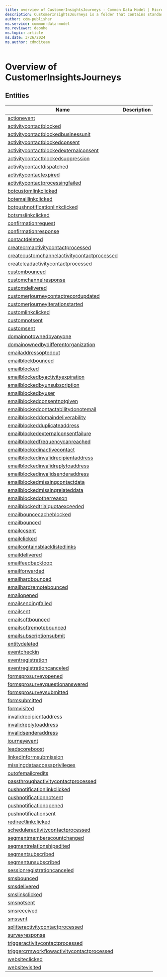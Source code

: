 ```yaml
---
title: overview of CustomerInsightsJourneys - Common Data Model | Microsoft Docs
description: CustomerInsightsJourneys is a folder that contains standard entities related to the Common Data Model.
author: cdm-publisher
ms.service: common-data-model
ms.reviewer: deonhe
ms.topic: article
ms.date: 3/26/2024
ms.author: cdmditeam
---
```


# Overview of CustomerInsightsJourneys


## Entities

|Name|Description|
|---|---|
|[actionevent](actionevent.md)||
|[activitycontactblocked](activitycontactblocked.md)||
|[activitycontactblockedbusinessunit](activitycontactblockedbusinessunit.md)||
|[activitycontactblockedconsent](activitycontactblockedconsent.md)||
|[activitycontactblockedexternalconsent](activitycontactblockedexternalconsent.md)||
|[activitycontactblockedsuppression](activitycontactblockedsuppression.md)||
|[activitycontactdispatched](activitycontactdispatched.md)||
|[activitycontactexpired](activitycontactexpired.md)||
|[activitycontactprocessingfailed](activitycontactprocessingfailed.md)||
|[botcustomlinkclicked](botcustomlinkclicked.md)||
|[botemaillinkclicked](botemaillinkclicked.md)||
|[botpushnotificationlinkclicked](botpushnotificationlinkclicked.md)||
|[botsmslinkclicked](botsmslinkclicked.md)||
|[confirmationrequest](confirmationrequest.md)||
|[confirmationresponse](confirmationresponse.md)||
|[contactdeleted](contactdeleted.md)||
|[createcrmactivitycontactprocessed](createcrmactivitycontactprocessed.md)||
|[createcustomchannelactivitycontactprocessed](createcustomchannelactivitycontactprocessed.md)||
|[createleadactivitycontactprocessed](createleadactivitycontactprocessed.md)||
|[custombounced](custombounced.md)||
|[customchannelresponse](customchannelresponse.md)||
|[customdelivered](customdelivered.md)||
|[customerjourneycontactrecordupdated](customerjourneycontactrecordupdated.md)||
|[customerjourneyiterationstarted](customerjourneyiterationstarted.md)||
|[customlinkclicked](customlinkclicked.md)||
|[customnotsent](customnotsent.md)||
|[customsent](customsent.md)||
|[domainnotownedbyanyone](domainnotownedbyanyone.md)||
|[domainownedbydifferentorganization](domainownedbydifferentorganization.md)||
|[emailaddressoptedout](emailaddressoptedout.md)||
|[emailblockbounced](emailblockbounced.md)||
|[emailblocked](emailblocked.md)||
|[emailblockedbyactivityexpiration](emailblockedbyactivityexpiration.md)||
|[emailblockedbyunsubscription](emailblockedbyunsubscription.md)||
|[emailblockedbyuser](emailblockedbyuser.md)||
|[emailblockedconsentnotgiven](emailblockedconsentnotgiven.md)||
|[emailblockedcontactabilitydonotemail](emailblockedcontactabilitydonotemail.md)||
|[emailblockeddomaindeliverability](emailblockeddomaindeliverability.md)||
|[emailblockedduplicateaddress](emailblockedduplicateaddress.md)||
|[emailblockedexternalconsentfailure](emailblockedexternalconsentfailure.md)||
|[emailblockedfrequencycapreached](emailblockedfrequencycapreached.md)||
|[emailblockedinactivecontact](emailblockedinactivecontact.md)||
|[emailblockedinvalidrecipientaddress](emailblockedinvalidrecipientaddress.md)||
|[emailblockedinvalidreplytoaddress](emailblockedinvalidreplytoaddress.md)||
|[emailblockedinvalidsenderaddress](emailblockedinvalidsenderaddress.md)||
|[emailblockedmissingcontactdata](emailblockedmissingcontactdata.md)||
|[emailblockedmissingrelateddata](emailblockedmissingrelateddata.md)||
|[emailblockedotherreason](emailblockedotherreason.md)||
|[emailblockedtrialquotaexceeded](emailblockedtrialquotaexceeded.md)||
|[emailbouncecacheblocked](emailbouncecacheblocked.md)||
|[emailbounced](emailbounced.md)||
|[emailccsent](emailccsent.md)||
|[emailclicked](emailclicked.md)||
|[emailcontainsblacklistedlinks](emailcontainsblacklistedlinks.md)||
|[emaildelivered](emaildelivered.md)||
|[emailfeedbackloop](emailfeedbackloop.md)||
|[emailforwarded](emailforwarded.md)||
|[emailhardbounced](emailhardbounced.md)||
|[emailhardremotebounced](emailhardremotebounced.md)||
|[emailopened](emailopened.md)||
|[emailsendingfailed](emailsendingfailed.md)||
|[emailsent](emailsent.md)||
|[emailsoftbounced](emailsoftbounced.md)||
|[emailsoftremotebounced](emailsoftremotebounced.md)||
|[emailsubscriptionsubmit](emailsubscriptionsubmit.md)||
|[entitydeleted](entitydeleted.md)||
|[eventcheckin](eventcheckin.md)||
|[eventregistration](eventregistration.md)||
|[eventregistrationcanceled](eventregistrationcanceled.md)||
|[formsprosurveyopened](formsprosurveyopened.md)||
|[formsprosurveyquestionanswered](formsprosurveyquestionanswered.md)||
|[formsprosurveysubmitted](formsprosurveysubmitted.md)||
|[formsubmitted](formsubmitted.md)||
|[formvisited](formvisited.md)||
|[invalidrecipientaddress](invalidrecipientaddress.md)||
|[invalidreplytoaddress](invalidreplytoaddress.md)||
|[invalidsenderaddress](invalidsenderaddress.md)||
|[journeyevent](journeyevent.md)||
|[leadscoreboost](leadscoreboost.md)||
|[linkedinformsubmission](linkedinformsubmission.md)||
|[missingdataaccessprivileges](missingdataaccessprivileges.md)||
|[outofemailcredits](outofemailcredits.md)||
|[passthroughactivitycontactprocessed](passthroughactivitycontactprocessed.md)||
|[pushnotificationlinkclicked](pushnotificationlinkclicked.md)||
|[pushnotificationnotsent](pushnotificationnotsent.md)||
|[pushnotificationopened](pushnotificationopened.md)||
|[pushnotificationsent](pushnotificationsent.md)||
|[redirectlinkclicked](redirectlinkclicked.md)||
|[scheduleractivitycontactprocessed](scheduleractivitycontactprocessed.md)||
|[segmentmemberscountchanged](segmentmemberscountchanged.md)||
|[segmentrelationshipedited](segmentrelationshipedited.md)||
|[segmentsubscribed](segmentsubscribed.md)||
|[segmentunsubscribed](segmentunsubscribed.md)||
|[sessionregistrationcanceled](sessionregistrationcanceled.md)||
|[smsbounced](smsbounced.md)||
|[smsdelivered](smsdelivered.md)||
|[smslinkclicked](smslinkclicked.md)||
|[smsnotsent](smsnotsent.md)||
|[smsreceived](smsreceived.md)||
|[smssent](smssent.md)||
|[splitteractivitycontactprocessed](splitteractivitycontactprocessed.md)||
|[surveyresponse](surveyresponse.md)||
|[triggeractivitycontactprocessed](triggeractivitycontactprocessed.md)||
|[triggercrmworkflowactivitycontactprocessed](triggercrmworkflowactivitycontactprocessed.md)||
|[websiteclicked](websiteclicked.md)||
|[websitevisited](websitevisited.md)||
